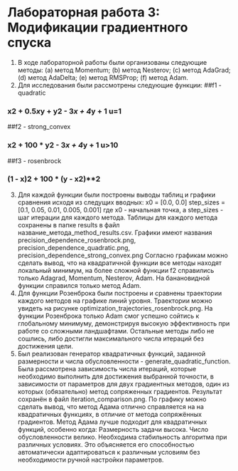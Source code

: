 # Лабораторная работа 3: Модификации градиентного спуска

1. В ходе лабораторной работы были организованы следующие методы:
(a) метод Momentum;
(b) метод Nesterov;
(c) метод AdaGrad;
(d) метод AdaDelta;
(e) метод RMSProp;
(f) метод Adam.
2. Для исследования были рассмотрены следующие функции:
##f1 - quadratic
### x**2 + 0.5*x*y + y**2 - 3*x + 4*y + 1 u=1
##f2 - strong_convex
### x**2 + 100 * y**2 - 3*x + 4*y + 1 u>10
##f3 - rosenbrock
### (1 - x)**2 + 100 * (y - x**2)**2
3. Для каждой функции были построены выводы таблиц и графики сравнения исходя из следущих вводных:
x0 = [0.0, 0.0]
step_sizes = [0.1, 0.05, 0.01, 0.005, 0.001]
где x0 - начальная точка, а step_sizes - шаг итерации для каждого метода.
Таблицы для каждого метода сохранены в папке results в файл название_метода_method_results.csv.
Графики имеют названия precision_dependence_rosenbrock.png, precision_dependence_quadratic.png, precision_dependence_strong_convex.png
Согласно графикам можно сделать вывод, что на квадратичной функции все методы находят локальный минимум, на более сложной функции f2 справились только Adagrad, Momentum, Nesterov, Adam. На банановидной функции справился только метод Adam.
4. Для функции Розенброка были построены и сравнены траектории каждого методов на графике линий
уровня. Траектории можно увидеть на рисунке optimization_trajectories_rosenbrock.png. На функции Розенброка только Adam смог успешно сойтись к глобальному минимуму, демонстрируя высокую эффективность при работе со сложными ландшафтами. Остальные методы либо не сошлись, либо достигли максимального числа итераций без достижения цели.
5. Был реализован генератор квадратичных функций, заданной размерности и числа обусловленности - generate_quadratic_function. 
Была рассмотрена зависимость числа итераций, которые необходимо выполнить для достижения выбранной точности, в зависимости от параметров для двух градиентных методов, один из которых (обязательно) метод сопряженных градиентов.
Результат сохранён в файл iteration_comparison.png. По графику можно сделать вывод, что метод Адама отлично справляется на на квадратичных функциях, в отличие от метода сопряжённых градиентов. 
Метод Адама лучше подходит для квадратичных функций, особенно когда:
Размерность задачи высока.
Число обусловленности велико.
Необходима стабильность алгоритма при различных условиях.
Это объясняется его способностью автоматически адаптироваться к различным условиям без необходимости ручной настройки параметров.